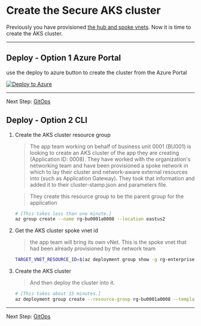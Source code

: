 # Create the Secure AKS cluster

Previously you have provisioned [the hub and spoke vnets](./04-networking). Now it is time to create
the AKS cluster.

---

## Deploy - Option 1 Azure Portal

use the deploy to azure button to create the cluster from the Azure Portal

[![Deploy to Azure](https://aka.ms/deploytoazurebutton)](https://portal.azure.com/#create/Microsoft.Template/uri/https%3A%2F%2Fraw.githubusercontent.com%2Fmspnp%2Freference-architectures%2Ffcp%2Faks-baseline%2Faks%2Fsecure-baseline%2Fcluster-stamp.json)

---
Next Step: [GitOps](./06-gitops.md)

## Deploy - Option 2 CLI

1. Create the AKS cluster resource group
   > The app team working on behalf of business unit 0001 (BU001) is looking to create an AKS cluster
   > of the app they are creating (Application ID: 0008). They have worked with the organization's
   > networking team and have been provisioned a spoke network in which to lay their cluster and
   > network-aware external resources into (such as Application Gateway). They took that information
   > and added it to their cluster-stamp.json and parameters file.

   > They create this resource group to be the parent group for the application

   ```bash
   # [This takes less than one minute.]
   az group create --name rg-bu0001a0008 --location eastus2
   ```

1. Get the AKS cluster spoke vnet id

   > the app team will bring its own vNet. This is the spoke vnet that had been already
   > provisioned by the network team

   ```bash
   TARGET_VNET_RESOURCE_ID=$(az deployment group show -g rg-enterprise-networking-spokes -n spoke-BU0001A0008 --query properties.outputs.clusterVnetResourceId.value -o tsv)
   ```
1. Create the AKS cluster
   > And then deploy the cluster into it.

   ```bash
   # [This takes about 15 minutes.]
   az deployment group create --resource-group rg-bu0001a0008 --template-file cluster-stamp.json --parameters targetVnetResourceId=$TARGET_VNET_RESOURCE_ID k8sRbacAadProfileAdminGroupObjectID=$K8S_RBAC_AAD_ADMIN_GROUP_OBJECTID k8sRbacAadProfileTenantId=$K8S_RBAC_AAD_PROFILE_TENANTID appGatewayListernerCertificate=$APP_GATEWAY_LISTERNER_CERTIFICATE
   ```

---
Next Step: [GitOps](./06-gitops.md)
